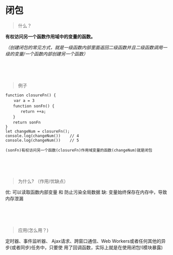 ﻿# 闭包
> 什么？

**有权访问另一个函数作用域中的变量的函数。**

*（创建闭包的常见方式，就是一级函数内部里面返回二级函数并且二级函数调用一级的变量/一个函数内部创建另一个函数）*



<br /><br /><br />

> 例子

```
function closureFn() {
  　var a = 3
　　function sonFn() {
　　　　return ++a;
　　}
　　return sonFn
}
let changeNum = closureFn();
console.log(changeNum())    // 4
console.log(changeNum())    // 5

(sonFn)有权访问另一个函数(closureFn)作用域变量的函数(changeNum)就是闭包
```



<br /><br /><br />

> 为什么? （作用/优缺点）

优: 可以读取函数内部变量 和 防止污染全局数据
缺: 变量始终保存在内存中，导致内存泄漏



<br /><br /><br />

> 应用(怎么用？)

定时器、事件监听器、 Ajax请求、跨窗口通信、Web Workers或者任何其他的异步(或者同步)任务中，只要使 用了回调函数，实际上就是在使用闭包!(模块暴露)